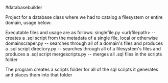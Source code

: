 #databasebuilder

Project for a database class where we had to catalog a filesystem or entire domain, usage below:


Executable files and usage are as follows:
singlefile.py <url/filepath> -- creates a .sql script from the metadata of a single file, local or otherwise
domainscraper.py <domain homepage> -- searches through all of a domain's files and produces a .sql script
directory.py <domain homepage> -- searches through all of a filesystem's files and produces a .sql script
mergescripts.py -- merges all .sql files in the scripts folder


The program creates a scripts folder for all of the sql scripts it generates and places them into that folder

